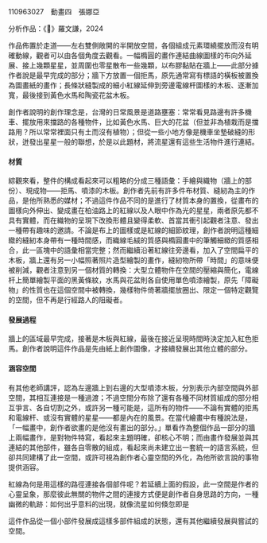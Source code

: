 110963027　動畫四　張娜亞

分析作品：《💫》羅文謙，2024

作品佈置於走道——左右雙側敞開的半開放空間，各個組成元素環繞擺放而沒有明確動線，觀者可以由各個角度去觀看。一幅橢圓的畫作連結曲線圖樣的布向外延展、接上幾顆星星，並周圍也零星散布一些幾顆，以布膠黏貼在牆上——此部分據作者說是最早完成的部分；牆下方放置一個拒馬，原先通常寫有標語的橫板被置換為圖畫紙的畫作；長條狀縫製成的細小紅線延伸到旁邊電線杆圖樣的木板、逐漸加寬，最後接到黃色水馬和陶瓷花盆木板。

創作者說明的創作理念是，台灣的日常風景是道路壅塞：常常看見路邊有許多機車、擺放用來擋路的各種物件，比如黃色水馬、巨大的花盆（但並非為植栽而是擋路用？所以常常裡面只有土而沒有植物）；但從一些小地方像是機車坐墊破縫的形狀，迸發出星星一般的聯想，於是以此題材，將流星還有這些生活物件進行連結。
#### 材質
綜觀來看，整件的構成看起來可以粗略的分成三種語彙：手繪與織物（牆上的部份）、現成物——拒馬、噴漆的木板。創作者先前有許多件布材質、縫紉為主的作品，是他所熟悉的媒材；不過這件作品不同的是進行了材質本身的置換，從畫布的圖樣向外伸出、變成畫在柏油路上的紅線以及人眼中作為光的星星，兩者原先都不具有實體，而在織物的呈現下改換形體且變得柔軟、首當其衝引起觀者注意、發出一種帶有趣味的邀請。不論是布上的圖樣或是紅線的細節紋理，創作者說明這種細緻的縫紉本身帶有一種時間感，而織線毛絨的質感與橢圓畫中的筆觸細緻的質感相合，此一區塊中的語彙相當完整；然而繼續沿著紅線往旁邊看，加入了空間扁平的木板，牆上還有另一小幅照著照片造型繪製的畫作，縫紉物所帶「時間」的意味便被削減，觀者注意到另一個材質的轉換：大型立體物件在空間的壓縮與簡化，電線杆上簡單繪製平面的黑黃條紋，水馬與花盆則各自使用單色噴漆繪製，原先「障礙物」的性質也在這個空間中被轉換，幾樣物件倚著牆擺放圈出、限定一個特定觀覽的空間，但不再是行經路人的阻礙者。
#### 發展過程
牆上的區域最早完成，接著是木板與紅線，最後在接近呈現時間時決定加入紅色拒馬。創作者說明這件作品是先由紙上創作圖像，才接續發展出其他立體的部分。


#### 涵容空間
有其他老師講評，認為左邊牆上到右邊的大型噴漆木板，分別表示內部空間與外部空間，其相互連接是一種過渡；不過空間分布除了還有各種不同材質組成的部分相互爭言、各自切割之外，或許另一種可能是，這所有的物件——不論有實體的拒馬和電線杆、或沒有實體的星星——都是內在的風景。在當代繪畫中有種說法是，「一幅畫中，創作者欲畫的是他沒有畫出的部分。」單看作為整個作品一部分的牆上兩幅畫作，是對物件特寫，看起來主題明確，卻核心不明；而由畫作發展並與其連結的其他部件，雖各自零散的組成，看起來尚未建立出一套統一的語言系統，但卻共同建構了此一空間，或許可視為創作者心靈空間的外化，為他所欲言說的事物提供涵容。

紅線為何是用這樣的路徑連接各個部件呢？若延續上面的假設，此一空間是作者的心靈呈象，那麼彼此無關的物件之間的連接方式便是創作者自身思路的方向，一種幽微的軌跡：如何出乎意料的出現，就像流星如何倏忽即是

這件作品從一個小部件發展成這樣多部件組成的狀態，還有其他繼續發展與嘗試的空間。


